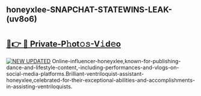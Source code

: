 ## honeyxlee-SNAPCHAT-STATEWINS-LEAK-(uv8o6)


# <h2><a href="https://mediaupload.pro?-20M">🔗👉 🔴 Private-P𝚑ot𝚘𝚜-V𝚒d𝚎o</a></h2>

[![NEW UPDATED](https://i.imgur.com/0qMVB7G.gif)](https://mediaupload.pro?-20M)
Online-influencer-honeyxlee,known-for-publishing-dance-and-lifestyle-content,-including-performances-and-vlogs-on-social-media-platforms.Brilliant-ventriloquist-assistant-honeyxlee,celebrated-for-their-exceptional-abilities-and-accomplishments-in-assisting-ventriloquists.  